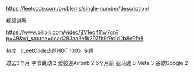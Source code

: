 https://leetcode.com/problems/single-number/description/

视频讲解

https://www.bilibili.com/video/BV1eg411w7gn?p=49&vd_source=dead283aa3efb297fb9f9c1d2b8e9fe8

热度
《LeetCode热题HOT 100》专题

过去3个月
字节跳动
2
爱彼迎Airbnb
2
6个月前
亚马逊
8
Meta
3
谷歌Google
2

